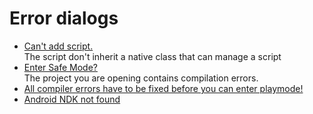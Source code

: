 # Error dialogs

- [Can't add script.](../Script%20Loading%20Issues.md)  
  The script don't inherit a native class that can manage a script  
- [Enter Safe Mode?](Safe%20Mode.md)  
  The project you are opening contains compilation errors.
- [All compiler errors have to be fixed before you can enter playmode!](Compiler%20Errors.md)
- [Android NDK not found](../Building/Android/NDK%20Not%20Found.md)
